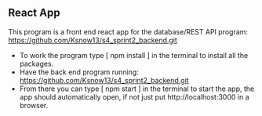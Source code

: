 React App
------------------------------------------------------------------------------------------------------
This program is a front end react app for the database/REST API program: https://github.com/Ksnow13/s4_sprint2_backend.git

- To work the program type [ npm install ] in the terminal to install all the packages.
- Have the back end program running: https://github.com/Ksnow13/s4_sprint2_backend.git
- From there you can type [ npm start ] in the terminal to start the app, the app should automatically open, if not just put http://localhost:3000 in a browser.
